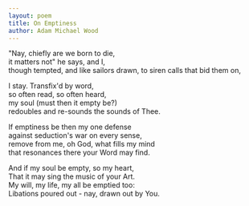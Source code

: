 ```yaml
---
layout: poem
title: On Emptiness
author: Adam Michael Wood
---
```


"Nay, chiefly are we born to die,  
it matters not" he says, and I,   
though tempted, and like sailors drawn, 
to siren calls that bid them on,  
 
I stay. Transfix'd by word,  
so often read, so often heard,  
my soul (must then it empty be?)  
redoubles and re-sounds the sounds of Thee.  
 
If emptiness be then my one defense  
against seduction's war on every sense,  
remove from me, oh God, what fills my mind  
that resonances there your Word may find. 
 
And if my soul be empty, so my heart,  
That it may sing the music of your Art.  
My will, my life, my all be emptied too:  
Libations poured out - nay, drawn out by You.  